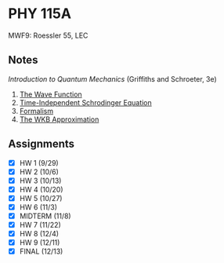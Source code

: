 # PHY 115A
MWF9: Roessler 55, LEC
## Notes
*Introduction to Quantum Mechanics* (Griffiths and Schroeter, 3e)
1. [The Wave Function](../notes/wave-function.md)
2. [Time-Independent Schrodinger Equation](../notes/time-independent-schrodinger-equation.md)
3. [Formalism](../notes/formalism.md)
9. [The WKB Approximation](../notes/wkb-approximation.md)
## Assignments
- [x] HW 1 (9/29)
- [x] HW 2 (10/6)
- [x] HW 3 (10/13)
- [x] HW 4 (10/20)
- [x] HW 5 (10/27)
- [x] HW 6 (11/3)
- [x] MIDTERM (11/8)
- [x] HW 7 (11/22)
- [x] HW 8 (12/4)
- [x] HW 9 (12/11)
- [x] FINAL (12/13)